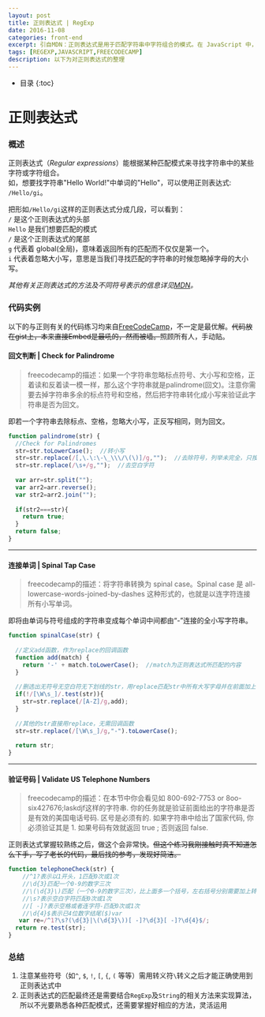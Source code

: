 ```yaml
---
layout: post
title: 正则表达式 | RegExp
date: 2016-11-08
categories: front-end
excerpt: 引自MDN：正则表达式是用于匹配字符串中字符组合的模式。在 JavaScript 中，正则表达式也是对象。这些模式被用于 RegExp 的 exec 和 test 方法以及 String 的 match、replace、search 和 split 方法。
tags: [REGEXP,JAVASCRIPT,FREECODECAMP]
description: 以下为对正则表达式的整理
---
```

- 目录
{:toc}
# 正则表达式
### 概述
正则表达式（*Regular expressions*）能根据某种匹配模式来寻找字符串中的某些字符或字符组合。
<br>
如，想要找字符串"Hello World!"中单词的"Hello"，可以使用正则表达式: `/Hello/gi`。

把形如`/Hello/gi`这样的正则表达式分成几段，可以看到：
 <br>`/` 是这个正则表达式的头部
 <br>`Hello` 是我们想要匹配的模式
 <br>`/` 是这个正则表达式的尾部
 <br>`g` 代表着 global(全局)，意味着返回所有的匹配而不仅仅是第一个。
 <br>`i` 代表着忽略大小写，意思是当我们寻找匹配的字符串的时候忽略掉字母的大小写。

*其他有关正则表达式的方法及不同符号表示的信息详见[MDN](https://developer.mozilla.org/zh-CN/docs/Web/JavaScript/Reference/Global_Objects/RegExp)。*

### 代码实例
以下的与正则有关的代码练习均来自[FreeCodeCamp](https://www.freecodecamp.com/)，不一定是最优解。~~代码放在gist上，本来直接Embed是最吼的，然而被墙。~~照顾所有人，手动贴。
#### 回文判断 | Check for Palindrome
>freecodecamp的描述：如果一个字符串忽略标点符号、大小写和空格，正着读和反着读一模一样，那么这个字符串就是palindrome(回文)。注意你需要去掉字符串多余的标点符号和空格，然后把字符串转化成小写来验证此字符串是否为回文。

即若一个字符串去除标点、空格，忽略大小写，正反写相同，则为回文。
```javascript
function palindrome(str) {
  //Check for Palindromes
  str=str.toLowerCase();  //转小写
  str=str.replace(/[,\.\:\-\_\\\/\(\)]/g,"");  //去除符号，列举未完全，只按题目要求
  str=str.replace(/\s+/g,"");  //去空白字符
  
  var arr=str.split("");
  var arr2=arr.reverse(); 
  var str2=arr2.join("");
  
  if(str2===str){
    return true;
  }
  return false;
}
```
***
#### 连接单词 | Spinal Tap Case
>freecodecamp的描述：将字符串转换为 spinal case。Spinal case 是 all-lowercase-words-joined-by-dashes 这种形式的，也就是以连字符连接所有小写单词。

即将由单词与符号组成的字符串变成每个单词中间都由“-”连接的全小写字符串。

```javascript
function spinalCase(str) {
  
  //定义add函数，作为replace的回调函数
  function add(match) {
    return '-' + match.toLowerCase();  //match为正则表达式所匹配的内容
  }
  
  //删选出无符号无空白符无下划线的str，用replace匹配str中所有大写字母并在前面加上"-"
  if(!/[\W\s_]/.test(str)){
    str=str.replace(/[A-Z]/g,add);
  }
  
  //其他的str直接用replace，无需回调函数
  str=str.replace(/[\W\s_]/g,"-").toLowerCase();
  
  return str;
}
```
***
#### 验证号码 | Validate US Telephone Numbers
>freecodecamp的描述：在本节中你会看见如 800-692-7753 or 8oo-six427676;laskdjf这样的字符串. 你的任务就是验证前面给出的字符串是否是有效的美国电话号码. 区号是必须有的. 如果字符串中给出了国家代码, 你必须验证其是 1. 如果号码有效就返回 true ; 否则返回 false.

正则表达式掌握较熟练之后，做这个会非常快。~~但这个练习我刚接触时真不知道怎么下手，写了老长的代码，最后找的参考，发现好简洁。~~

```javascript
function telephoneCheck(str) {
    //^1?表示以1开头，1匹配0次或1次
    //\d{3}匹配一个0-9的数字三次
    //\(\d{3}\)匹配（一个0-9的数字三次），比上面多一个括号，左右括号分别需要加上转义字符\
    //\s?表示空白字符匹配0次或1次
    //[ -]?表示空格或者连字符-匹配0次或1次
    //\d{4}$表示已4位数字结尾($)var 
   var re=/^1?\s?(\d{3}|\(\d{3}\))[ -]?\d{3}[ -]?\d{4}$/;
  return re.test(str);
}
```

### 总结
1. 注意某些符号（如`^`, `$`, `!`, `[`, `{`, `(` 等等）需用转义符`\`转义之后才能正确使用到正则表达式中
2. 正则表达式的匹配最终还是需要结合`RegExp`及`String`的相关方法来实现算法，所以不光要熟悉各种匹配模式，还需要掌握好相应的方法，灵活运用

